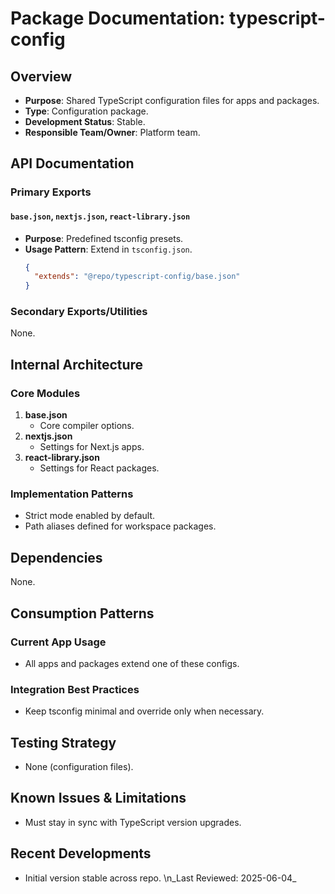 # Package Documentation: typescript-config

## Overview
- **Purpose**: Shared TypeScript configuration files for apps and packages.
- **Type**: Configuration package.
- **Development Status**: Stable.
- **Responsible Team/Owner**: Platform team.

## API Documentation

### Primary Exports

#### `base.json`, `nextjs.json`, `react-library.json`
- **Purpose**: Predefined tsconfig presets.
- **Usage Pattern**: Extend in `tsconfig.json`.
  ```json
  {
    "extends": "@repo/typescript-config/base.json"
  }
  ```

### Secondary Exports/Utilities
None.

## Internal Architecture

### Core Modules
1. **base.json**
   - Core compiler options.
2. **nextjs.json**
   - Settings for Next.js apps.
3. **react-library.json**
   - Settings for React packages.

### Implementation Patterns
- Strict mode enabled by default.
- Path aliases defined for workspace packages.

## Dependencies
None.

## Consumption Patterns

### Current App Usage
- All apps and packages extend one of these configs.

### Integration Best Practices
- Keep tsconfig minimal and override only when necessary.

## Testing Strategy
- None (configuration files).

## Known Issues & Limitations
- Must stay in sync with TypeScript version upgrades.

## Recent Developments
- Initial version stable across repo.
\n_Last Reviewed: 2025-06-04_
